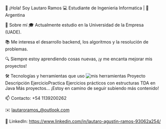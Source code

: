 👋 ¡Hola! Soy Lautaro Ramos
💻 Estudiante de Ingenieria Informatica | 📍 Argentina

🚀 Sobre mí
🎓 Actualmente estudio en la Universidad de la Empresa (UADE).

📚 Me interesa el desarrollo backend, los algoritmos y la resolución de problemas.

🔍 Siempre estoy aprendiendo cosas nuevas, ¡y me encanta mejorar mis proyectos!

🛠️ Tecnologías y herramientas que uso
<img src="https://skillicons.dev/icons?i=java,python,git,github,vscode,linux" alt="mis herramientas" />
Proyecto	Descripción
EjercicioPractica	Ejercicios prácticos con estructuras TDA en Java
Más proyectos...	¡Estoy en camino de seguir subiendo más contenido!

📫 Contacto: +54 1139200262

✉️ lautaroramos_@outlook.com

💼 LinkedIn: https://www.linkedin.com/in/lautaro-agustin-ramos-93062a254/

